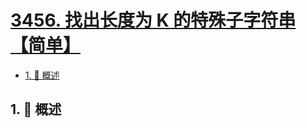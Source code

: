 # [3456. 找出长度为 K 的特殊子字符串【简单】](https://github.com/Tdahuyou/TNotes.leetcode/tree/main/notes/3456.%20%E6%89%BE%E5%87%BA%E9%95%BF%E5%BA%A6%E4%B8%BA%20K%20%E7%9A%84%E7%89%B9%E6%AE%8A%E5%AD%90%E5%AD%97%E7%AC%A6%E4%B8%B2%E3%80%90%E7%AE%80%E5%8D%95%E3%80%91)

<!-- region:toc -->

- [1. 📝 概述](#1--概述)

<!-- endregion:toc -->

## 1. 📝 概述
